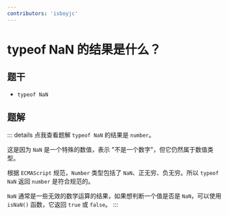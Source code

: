 ```yaml
---
contributors: 'isboyjc'
---
```


# typeof NaN 的结果是什么？

## 题干

- `typeof NaN`

## 题解

::: details 点我查看题解
`typeof NaN` 的结果是 `number`。

这是因为 `NaN` 是一个特殊的数值，表示 "不是一个数字"，但它仍然属于数值类型。

根据 `ECMAScript` 规范，`Number` 类型包括了 `NaN`、正无穷、负无穷。所以 `typeof NaN` 返回 `number` 是符合规范的。

`NaN` 通常是一些无效的数学运算的结果，如果想判断一个值是否是 `NaN`，可以使用 `isNaN()` 函数，它返回 `true` 或 `false`。
:::

